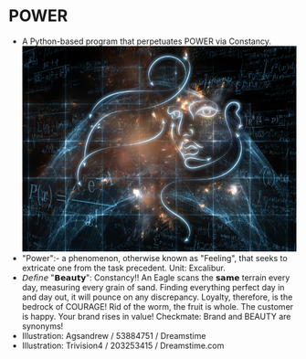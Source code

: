 # POWER
+ A Python-based program that perpetuates POWER via Constancy. 
![POWER](https://github.com/salmanshuaib/POWER/blob/main/%2B8_WORK/0%20dreamstime_s_53884751.jpg)
+ "Power":- a phenomenon, otherwise known as "Feeling", that seeks to extricate one from the task precedent. Unit: Excalibur.
+ 𝘋𝘦𝘧𝘪𝘯𝘦 "𝗕𝗲𝗮𝘂𝘁𝘆": Constancy!! An Eagle scans the 𝘀𝗮𝗺𝗲 terrain every day, measuring every grain of sand. Finding everything perfect day in and day out, it will pounce on any discrepancy. Loyalty, therefore, is the bedrock of COURAGE!
⁣Rid of the worm, the fruit is whole. The customer is happy. Your brand rises in value! Checkmate: Brand and BEAUTY are synonyms!
+ ⁣Illustration:
Agsandrew / 53884751 / Dreamstime⁣
+ Illustration:
Trivision4 / 203253415 / Dreamstime.com